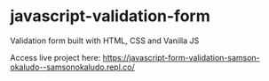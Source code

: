# javascript-validation-form
Validation form built with HTML, CSS and Vanilla JS

Access live project here: https://javascript-form-validation-samson-okaludo--samsonokaludo.repl.co/
